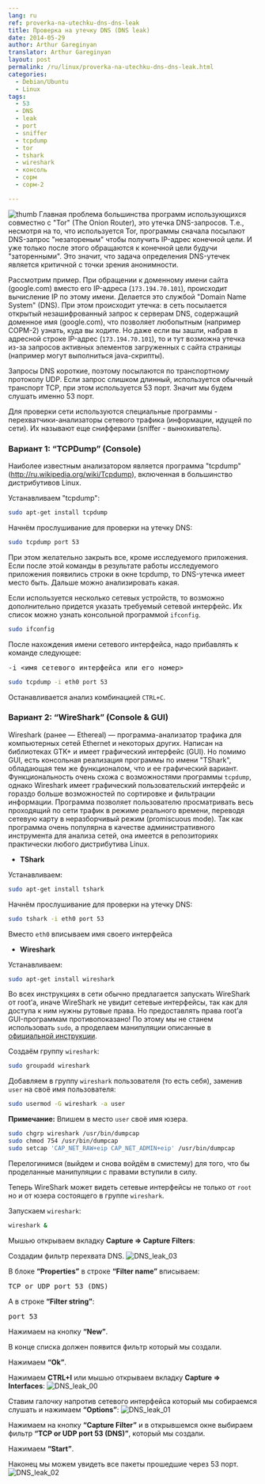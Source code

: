 ```yaml
---
lang: ru
ref: proverka-na-utechku-dns-dns-leak
title: Проверка на утечку DNS (DNS leak)
date: 2014-05-29
author: Arthur Gareginyan
translator: Arthur Gareginyan
layout: post
permalink: /ru/linux/proverka-na-utechku-dns-dns-leak.html
categories:
  - Debian/Ubuntu
  - Linux
tags:
  - 53
  - DNS
  - leak
  - port
  - sniffer
  - tcpdump
  - tor
  - tshark
  - wireshark
  - консоль
  - сорм
  - сорм-2

---
```


![thumb]()
Главная проблема большинства программ использующихся совместно с "Tor" (The Onion Router), это утечка DNS-запросов. Т.е., несмотря на то, что используется Tor, программы сначала посылают DNS-запрос "незатореным" чтобы получить IP-адрес конечной цели. И уже только после этого обращаются к конечной цели будучи "заторенными". Это значит, что задача определения DNS-утечек является критичной с точки зрения анонимности.


Рассмотрим пример. При обращении к доменному имени сайта (google.com) вместо его IP-адреса (`173.194.70.101`), происходит вычисление IP по этому имени. Делается это службой "Domain Name System" (DNS). При этом происходит утечка: в сеть посылается открытый незашифрованный запрос к серверам DNS, содержащий доменное имя (google.com), что позволяет любопытным (например СОРМ-2) узнать, куда вы ходите. Но даже если вы зашли, набрав в адресной строке IP-адрес (`173.194.70.101`), то и тут возможна утечка из-за запросов активных элементов загруженных с сайта страницы (например могут выполниться java-скрипты).

Запросы DNS короткие, поэтому посылаются по транспортному протоколу UDP. Если запрос слишком длинный, используется обычный транспорт TCP, при этом используется 53 порт. Значит мы будем слушать именно 53 порт.

Для проверки сети используются специальные программы - перехватчики-анализаторы сетевого трафика (информации, идущей по сети). Их называют еще снифферами (sniffer - вынюхиватель).


### Вариант 1: “TCPDump” (Console)

Наиболее известным анализатором является программа "tcpdump" (http://ru.wikipedia.org/wiki/Tcpdump), включенная в большинство дистрибутивов Linux.

Устанавливаем "tcpdump":

```sh
sudo apt-get install tcpdump
```

Начнём прослушивание для проверки на утечку DNS:

```sh
sudo tcpdump port 53
```

При этом желательно закрыть все, кроме исследуемого приложения. Если после этой команды в результате работы исследуемого приложения появились строки в окне tcpdump, то DNS-утечка имеет место быть. Дальше можно анализировать какая.

Если используется несколько сетевых устройств, то возможно дополнительно придется указать требуемый сетевой интерфейс. Их список можно узнать консольной программой `ifconfig`.

```sh
sudo ifconfig
```

После нахождения имени сетевого интерфейса, надо прибавлять к команде следующее:
<pre>
-i &lt;имя&#95;сетевого_интерфейса или его номер>
</pre>

```sh
sudo tcpdump -i eth0 port 53
```

Останавливается анализ комбинацией `CTRL+C`.


### Вариант 2: “WireShark” (Console & GUI)

Wireshark (ранее — Ethereal) — программа-анализатор трафика для компьютерных сетей Ethernet и некоторых других. Написан на библиотеках GTK+ и имеет графический интерфейс (GUI). Но помимо GUI, есть консольная реализация программы по имени "TShark", обладающая тем же функционалом, что и ее графический вариант. Функциональность очень схожа с возможностями программы `tcpdump`, однако Wireshark имеет графический пользовательский интерфейс и гораздо больше возможностей по сортировке и фильтрации информации. Программа позволяет пользователю просматривать весь проходящий по сети трафик в режиме реального времени, переводя сетевую карту в неразборчивый режим (promiscuous mode). Так как программа очень популярна в качестве административного инструмента для анализа сетей, она имеется в репозиториях практически любого дистрибутива Linux.


* **TShark**


Устанавливаем:

```sh
sudo apt-get install tshark
```

Начнём прослушивание для проверки на утечку DNS:

```sh
sudo tshark -i eth0 port 53
```

Вместо `eth0` вписываем имя своего интерфейса


* **Wireshark**

Устанавливаем:

```sh
sudo apt-get install wireshark
```

Во всех инструкциях в сети обычно предлагается запускать WireShark от root’а, иначе WireShark не увидит сетевые интерфейсы, так как для доступа к ним нужны рутовые права. Но предоставлять права root’а GUI-программам противопоказано! По этому мы не станем использовать `sudo`, а проделаем манипуляции описанные в [официальной инструкции](http://wiki.wireshark.org/CaptureSetup/CapturePrivileges).

Создаём группу `wireshark`:

```sh
sudo groupadd wireshark
```

Добавляем в группу `wireshark` пользователя (то есть себя), заменив `user` на своё имя пользователя:

```sh
sudo usermod -G wireshark -a user
```

**Примечание:**
Впишем в место `user` своё имя юзера.

```sh
sudo chgrp wireshark /usr/bin/dumpcap
sudo chmod 754 /usr/bin/dumpcap
sudo setcap 'CAP_NET_RAW+eip CAP_NET_ADMIN+eip' /usr/bin/dumpcap
```

Перелогинимся (выйдем и снова войдём в смистему) для того, что бы проделанные манипуляции с правами вступили в силу.

Теперь WireShark может видеть сетевые интерфейсы не только от `root` но и от юзера состоящего в группе `wireshark`.

Запускаем `wireshark`:

```sh
wireshark &
```

Мышью открываем вкладку **Capture ⇒ Capture Filters**:

Создадим фильтр перехвата DNS.
<img src="/images/proverka-na-utechku-dns-dns-leak/DNS_leak_03.png" alt="DNS_leak_03" class="alignleft" />

В блоке **“Properties”** в строке **“Filter name”** вписываем:

<pre>
TCP or UDP port 53 (DNS)
</pre>

А в строке **“Filter string”**:

<pre>
port 53
</pre>

Нажимаем на кнопку **“New”**.

В конце списка должен появится фильтр который мы создали.

Нажимаем **“Ok”**.

Нажимаем **CTRL+I** или мышью открываем вкладку **Capture ⇒ Interfaces**:
<img src="/images/proverka-na-utechku-dns-dns-leak/DNS_leak_00.png" alt="DNS_leak_00" class="alignleft" />

Ставим галочку напротив сетевого интерфейса который мы собираемся слушать и нажимаем **“Options”**:
<img src="/images/proverka-na-utechku-dns-dns-leak/DNS_leak_01.png" alt="DNS_leak_01" class="alignleft" />

Нажимаем на кнопку **“Capture Filter”** и в открывшемся окне выбираем фильтр **“TCP or UDP port 53 (DNS)”**, который мы создали.

Нажимаем **“Start”**.

Наконец мы можем увидеть все пакеты прошедшие через 53 порт. 
<img src="/images/proverka-na-utechku-dns-dns-leak/DNS_leak_02.png" alt="DNS_leak_02" class="alignleft" />
